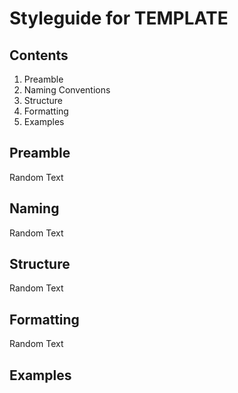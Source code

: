 # Styleguide for TEMPLATE

## Contents

1. Preamble
2. Naming Conventions
3. Structure
4. Formatting
5. Examples

## Preamble 
Random Text

## Naming 
Random Text

## Structure
Random Text

## Formatting
Random Text

## Examples
